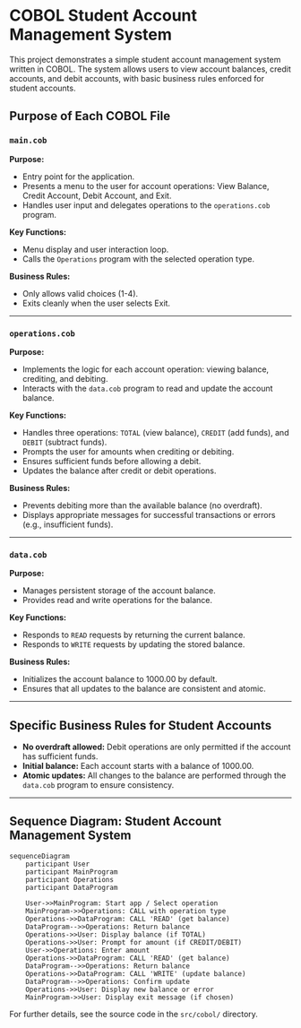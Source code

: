 # COBOL Student Account Management System

This project demonstrates a simple student account management system written in COBOL. The system allows users to view account balances, credit accounts, and debit accounts, with basic business rules enforced for student accounts.

## Purpose of Each COBOL File

### `main.cob`
**Purpose:**
- Entry point for the application.
- Presents a menu to the user for account operations: View Balance, Credit Account, Debit Account, and Exit.
- Handles user input and delegates operations to the `operations.cob` program.

**Key Functions:**
- Menu display and user interaction loop.
- Calls the `Operations` program with the selected operation type.

**Business Rules:**
- Only allows valid choices (1-4).
- Exits cleanly when the user selects Exit.

---

### `operations.cob`
**Purpose:**
- Implements the logic for each account operation: viewing balance, crediting, and debiting.
- Interacts with the `data.cob` program to read and update the account balance.

**Key Functions:**
- Handles three operations: `TOTAL` (view balance), `CREDIT` (add funds), and `DEBIT` (subtract funds).
- Prompts the user for amounts when crediting or debiting.
- Ensures sufficient funds before allowing a debit.
- Updates the balance after credit or debit operations.

**Business Rules:**
- Prevents debiting more than the available balance (no overdraft).
- Displays appropriate messages for successful transactions or errors (e.g., insufficient funds).

---

### `data.cob`
**Purpose:**
- Manages persistent storage of the account balance.
- Provides read and write operations for the balance.

**Key Functions:**
- Responds to `READ` requests by returning the current balance.
- Responds to `WRITE` requests by updating the stored balance.

**Business Rules:**
- Initializes the account balance to 1000.00 by default.
- Ensures that all updates to the balance are consistent and atomic.

---

## Specific Business Rules for Student Accounts
- **No overdraft allowed:** Debit operations are only permitted if the account has sufficient funds.
- **Initial balance:** Each account starts with a balance of 1000.00.
- **Atomic updates:** All changes to the balance are performed through the `data.cob` program to ensure consistency.

---

## Sequence Diagram: Student Account Management System

```mermaid
sequenceDiagram
    participant User
    participant MainProgram
    participant Operations
    participant DataProgram

    User->>MainProgram: Start app / Select operation
    MainProgram->>Operations: CALL with operation type
    Operations->>DataProgram: CALL 'READ' (get balance)
    DataProgram-->>Operations: Return balance
    Operations->>User: Display balance (if TOTAL)
    Operations->>User: Prompt for amount (if CREDIT/DEBIT)
    User->>Operations: Enter amount
    Operations->>DataProgram: CALL 'READ' (get balance)
    DataProgram-->>Operations: Return balance
    Operations->>DataProgram: CALL 'WRITE' (update balance)
    DataProgram-->>Operations: Confirm update
    Operations->>User: Display new balance or error
    MainProgram->>User: Display exit message (if chosen)
```

For further details, see the source code in the `src/cobol/` directory.

